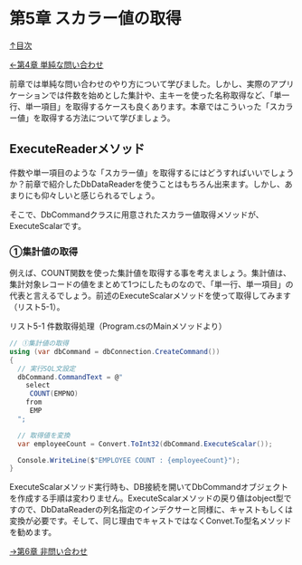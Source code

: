 第5章 スカラー値の取得
=====

[↑目次](..\README.md "目次")

[←第4章 単純な問い合わせ](04-execute-query.md)

前章では単純な問い合わせのやり方について学びました。しかし、実際のアプリケーションでは件数を始めとした集計や、主キーを使った名称取得など、「単一行、単一項目」を取得するケースも良くあります。本章ではこういった「スカラー値」を取得する方法について学びましょう。

## ExecuteReaderメソッド

件数や単一項目のような「スカラー値」を取得するにはどうすればいいでしょうか？前章で紹介したDbDataReaderを使うことはもちろん出来ます。しかし、あまりにも仰々しいと感じられるでしょう。

そこで、DbCommandクラスに用意されたスカラー値取得メソッドが、ExecuteScalarです。

### ①集計値の取得

例えば、COUNT関数を使った集計値を取得する事を考えましょう。集計値は、集計対象レコードの値をまとめて1つにしたものなので、「単一行、単一項目」の代表と言えるでしょう。前述のExecuteScalarメソッドを使って取得してみます（リスト5-1）。

リスト5-1 件数取得処理（Program.csのMainメソッドより）

```csharp
// ①集計値の取得
using (var dbCommand = dbConnection.CreateCommand())
{
  // 実行SQL文設定
  dbCommand.CommandText = @"
    select
     COUNT(EMPNO)
    from
     EMP
  ";

  // 取得値を変換
  var employeeCount = Convert.ToInt32(dbCommand.ExecuteScalar());

  Console.WriteLine($"EMPLOYEE COUNT : {employeeCount}");
}
```

ExecuteScalarメソッド実行時も、DB接続を開いてDbCommandオブジェクトを作成する手順は変わりません。ExecuteScalarメソッドの戻り値はobject型ですので、DbDataReaderの列名指定のインデクサーと同様に、キャストもしくは変換が必要です。そして、同じ理由でキャストではなくConvet.To型名メソッドを勧めます。



[→第6章 非問い合わせ](06-execute-non-query.md)  
